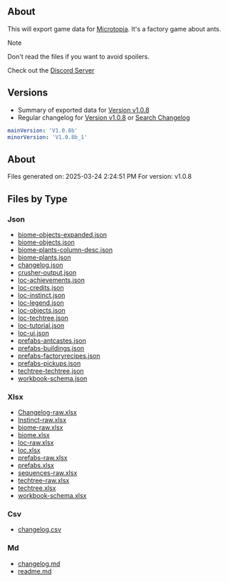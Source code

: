 ## About

This will export game data for [Microtopia](https://store.steampowered.com/app/2750000/Microtopia/). It's a factory game about ants. 

> [!NOTE] 
> Don't read the files if you want to avoid spoilers. 

Check out the [Discord Server](https://discord.gg/F8GKVrxcWN)

## Versions

- Summary of exported data for [Version v1.0.8](./export/v1.0.8/readme.md)
- Regular changelog for [Version v1.0.8](./export/v1.0.8/changelog.md) or [Search Changelog](./export/v1.0.8/csv/changelog.csv)

```yml
mainVersion: 'V1.0.8b'
minorVersion: 'V1.0.8b_1'
```


## About

Files generated on: 2025-03-24 2:24:51 PM
For version: v1.0.8

## Files by Type


### Json


- [biome-objects-expanded.json](./export/v1.0.8/json/biome-objects-expanded.json)
- [biome-objects.json](./export/v1.0.8/json/biome-objects.json)
- [biome-plants-column-desc.json](./export/v1.0.8/json/biome-plants-column-desc.json)
- [biome-plants.json](./export/v1.0.8/json/biome-plants.json)
- [changelog.json](./export/v1.0.8/json/changelog.json)
- [crusher-output.json](./export/v1.0.8/json/crusher-output.json)
- [loc-achievements.json](./export/v1.0.8/json/loc-achievements.json)
- [loc-credits.json](./export/v1.0.8/json/loc-credits.json)
- [loc-instinct.json](./export/v1.0.8/json/loc-instinct.json)
- [loc-legend.json](./export/v1.0.8/json/loc-legend.json)
- [loc-objects.json](./export/v1.0.8/json/loc-objects.json)
- [loc-techtree.json](./export/v1.0.8/json/loc-techtree.json)
- [loc-tutorial.json](./export/v1.0.8/json/loc-tutorial.json)
- [loc-ui.json](./export/v1.0.8/json/loc-ui.json)
- [prefabs-antcastes.json](./export/v1.0.8/json/prefabs-antcastes.json)
- [prefabs-buildings.json](./export/v1.0.8/json/prefabs-buildings.json)
- [prefabs-factoryrecipes.json](./export/v1.0.8/json/prefabs-factoryrecipes.json)
- [prefabs-pickups.json](./export/v1.0.8/json/prefabs-pickups.json)
- [techtree-techtree.json](./export/v1.0.8/json/techtree-techtree.json)
- [workbook-schema.json](./export/v1.0.8/json/workbook-schema.json)

### Xlsx


- [Changelog-raw.xlsx](./export/v1.0.8/Changelog-raw.xlsx)
- [Instinct-raw.xlsx](./export/v1.0.8/Instinct-raw.xlsx)
- [biome-raw.xlsx](./export/v1.0.8/biome-raw.xlsx)
- [biome.xlsx](./export/v1.0.8/biome.xlsx)
- [loc-raw.xlsx](./export/v1.0.8/loc-raw.xlsx)
- [loc.xlsx](./export/v1.0.8/loc.xlsx)
- [prefabs-raw.xlsx](./export/v1.0.8/prefabs-raw.xlsx)
- [prefabs.xlsx](./export/v1.0.8/prefabs.xlsx)
- [sequences-raw.xlsx](./export/v1.0.8/sequences-raw.xlsx)
- [techtree-raw.xlsx](./export/v1.0.8/techtree-raw.xlsx)
- [techtree.xlsx](./export/v1.0.8/techtree.xlsx)
- [workbook-schema.xlsx](./export/v1.0.8/workbook-schema.xlsx)

### Csv


- [changelog.csv](./export/v1.0.8/csv/changelog.csv)

### Md


- [changelog.md](./changelog.md)
- [readme.md](./readme.md)

